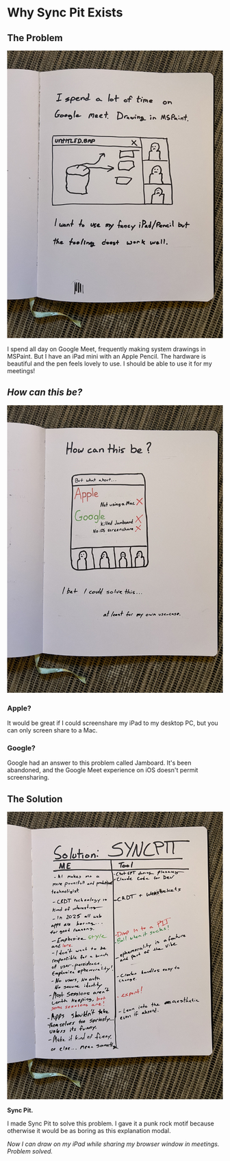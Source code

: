 # Why Sync Pit Exists

## The Problem

![The Problem](images/PROBLEM.jpg)

I spend all day on Google Meet, frequently making system drawings in MSPaint. But I have an iPad mini with an Apple Pencil. The hardware is beautiful and the pen feels lovely to use. I should be able to use it for my meetings!

## _How can this be?_

![The Challenge](images/CHALLENGE.jpg)

### Apple?

It would be great if I could screenshare my iPad to my desktop PC, but you can only screen share to a Mac.

### Google?

Google had an answer to this problem called Jamboard. It's been abandoned, and the Google Meet experience on iOS doesn't permit screensharing.

## The Solution

![The Solution](images/SOLUTION.jpg)

**Sync Pit.**

I made Sync Pit to solve this problem. I gave it a punk rock motif because otherwise it would be as boring as this explanation modal.

_Now I can draw on my iPad while sharing my browser window in meetings. Problem solved._

